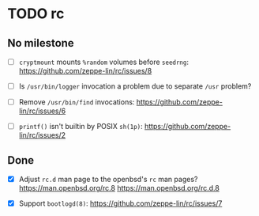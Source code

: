 TODO rc
=======


No milestone
------------

- [ ] `cryptmount` mounts `%random` volumes before `seedrng`:
  https://github.com/zeppe-lin/rc/issues/8

- [ ] Is `/usr/bin/logger` invocation a problem due to separate `/usr`
  problem?

- [ ] Remove `/usr/bin/find` invocations:
  https://github.com/zeppe-lin/rc/issues/6

- [ ] `printf()` isn't builtin by POSIX `sh(1p)`:
  https://github.com/zeppe-lin/rc/issues/2


Done
----

- [x] Adjust `rc.d` man page to the openbsd's `rc` man pages?
  https://man.openbsd.org/rc.8 https://man.openbsd.org/rc.d.8

- [x] Support `bootlogd(8)`: https://github.com/zeppe-lin/rc/issues/7

